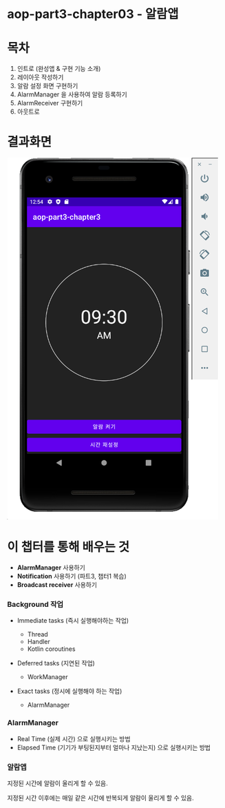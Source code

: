 # aop-part3-chapter03 -  알람앱

# 목차

1. 인트로 (완성앱 & 구현 기능 소개)
2. 레이아웃 작성하기
3. 알람 설정 화면 구현하기
4. AlarmManager 을 사용하여 알람 등록하기
5. AlarmReceiver 구현하기
6. 아웃트로



# 결과화면

![1](./screenshot/1.png)



# 이 챕터를 통해 배우는 것

 

- **AlarmManager** 사용하기
- **Notification** 사용하기 (파트3, 챕터1 복습)
- **Broadcast receiver** 사용하기



### Background 작업

- Immediate tasks (즉시 실행해야하는 작업)
  - Thread
  - Handler
  - Kotlin coroutines

- Deferred tasks (지연된 작업)
  - WorkManager
- Exact tasks (정시에 실행해야 하는 작업)
  - AlarmManager



### AlarmManager

- Real Time (실제 시간) 으로 실행시키는 방법
- Elapsed Time (기기가 부팅된지부터 얼마나 지났는지) 으로 실행시키는 방법



### 알람앱

지정된 시간에 알람이 울리게 할 수 있음.

지정된 시간 이후에는 매일 같은 시간에 반복되게 알람이 울리게 할 수 있음.





